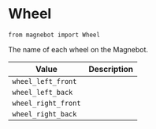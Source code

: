 # Wheel

`from magnebot import Wheel`

The name of each wheel on the Magnebot.

| Value | Description |
| --- | --- |
| `wheel_left_front` |  |
| `wheel_left_back` |  |
| `wheel_right_front` |  |
| `wheel_right_back` |  |
